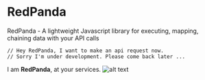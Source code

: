 # RedPanda
RedPanda - A lightweight Javascript library for executing, mapping, chaining data with your API calls
```
// Hey RedPanda, I want to make an api request now.
// Sorry I'm under development. Please come back later ...
```
I am **RedPanda**, at your services.
![alt text](https://hungluu.com/assets/images/redpanda1.jpg "RedPanda - A lightweight Javascript library for executing, mapping, chaining data with your API calls")
